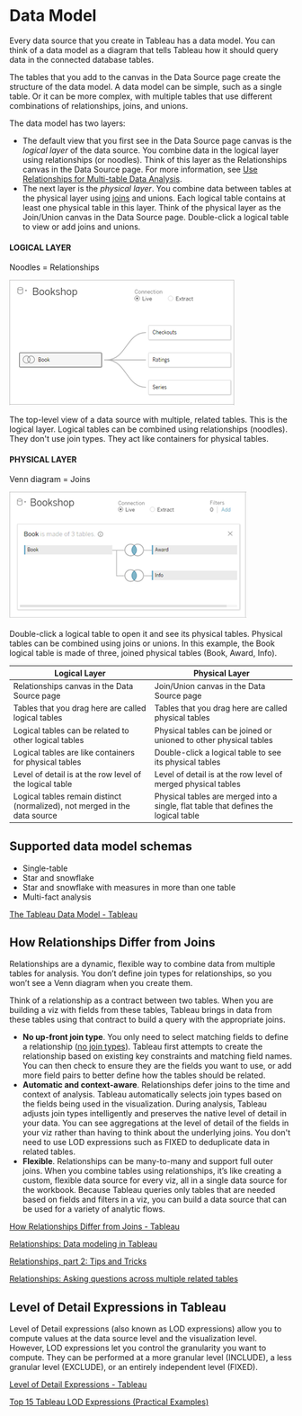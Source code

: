 # Data Model

Every data source that you create in Tableau has a data model. You can think of a data model as a diagram that tells Tableau how it should query data in the connected database tables.

The tables that you add to the canvas in the Data Source page create the structure of the data model. A data model can be simple, such as a single table. Or it can be more complex, with multiple tables that use different combinations of relationships, joins, and unions.

The data model has two layers:

- The default view that you first see in the Data Source page canvas is the _logical layer_ of the data source. You combine data in the logical layer using relationships (or noodles). Think of this layer as the Relationships canvas in the Data Source page. For more information, see [Use Relationships for Multi-table Data Analysis](https://help.tableau.com/current/pro/desktop/en-us/datasource_multitable_normalized.htm).
- The next layer is the _physical layer_. You combine data between tables at the physical layer using [joins](https://help.tableau.com/current/pro/desktop/en-us/datasource_relationships_learnmorepage.htm#WhereAreJoins) and unions. Each logical table contains at least one physical table in this layer. Think of the physical layer as the Join/Union canvas in the Data Source page. Double-click a logical table to view or add joins and unions.

#### LOGICAL LAYER

Noodles = Relationships

![](../../../media/Pasted%20image%2020230320181009.png)

The top-level view of a data source with multiple, related tables. This is the logical layer. Logical tables can be combined using relationships (noodles). They don't use join types. They act like containers for physical tables.

#### PHYSICAL LAYER

Venn diagram = Joins

![](../../../media/Pasted%20image%2020230320181018.png)

Double-click a logical table to open it and see its physical tables. Physical tables can be combined using joins or unions. In this example, the Book logical table is made of three, joined physical tables (Book, Award, Info).

| **Logical Layer** | **Physical Layer** |
|---|---|
| Relationships canvas in the Data Source page | Join/Union canvas in the Data Source page |
| Tables that you drag here are called logical tables | Tables that you drag here are called physical tables |
| Logical tables can be related to other logical tables | Physical tables can be joined or unioned to other physical tables |
| Logical tables are like containers for physical tables | Double-click a logical table to see its physical tables |
| Level of detail is at the row level of the logical table | Level of detail is at the row level of merged physical tables |
| Logical tables remain distinct (normalized), not merged in the data source | Physical tables are merged into a single, flat table that defines the logical table |

## Supported data model schemas

- Single-table
- Star and snowflake
- Star and snowflake with measures in more than one table
- Multi-fact analysis

[The Tableau Data Model - Tableau](https://help.tableau.com/current/pro/desktop/en-us/datasource_datamodel.htm)

## How Relationships Differ from Joins

Relationships are a dynamic, flexible way to combine data from multiple tables for analysis. You don’t define join types for relationships, so you won’t see a Venn diagram when you create them.

Think of a relationship as a contract between two tables. When you are building a viz with fields from these tables, Tableau brings in data from these tables using that contract to build a query with the appropriate joins.

- **No up-front join type**. You only need to select matching fields to define a relationship ([no join types](https://help.tableau.com/current/pro/desktop/en-us/datasource_relationships_learnmorepage.htm?source=productlink#WhereAreJoins)). Tableau first attempts to create the relationship based on existing key constraints and matching field names. You can then check to ensure they are the fields you want to use, or add more field pairs to better define how the tables should be related.
- **Automatic and context-aware**. Relationships defer joins to the time and context of analysis. Tableau automatically selects join types based on the fields being used in the visualization. During analysis, Tableau adjusts join types intelligently and preserves the native level of detail in your data. You can see aggregations at the level of detail of the fields in your viz rather than having to think about the underlying joins. You don't need to use LOD expressions such as FIXED to deduplicate data in related tables.
- **Flexible**. Relationships can be many-to-many and support full outer joins. When you combine tables using relationships, it’s like creating a custom, flexible data source for every viz, all in a single data source for the workbook. Because Tableau queries only tables that are needed based on fields and filters in a viz, you can build a data source that can be used for a variety of analytic flows.

[How Relationships Differ from Joins - Tableau](https://help.tableau.com/current/pro/desktop/en-us/datasource_relationships_learnmorepage.htm)

[Relationships: Data modeling in Tableau](https://www.tableau.com/blog/relationships-tableau-data-model)

[Relationships, part 2: Tips and Tricks](https://www.tableau.com/blog/relationships-part-2-tips-and-tricks)

[Relationships: Asking questions across multiple related tables](https://www.tableau.com/blog/relationships-asking-questions-across-multiple-related-tables)

## Level of Detail Expressions in Tableau

Level of Detail expressions (also known as LOD expressions) allow you to compute values at the data source level and the visualization level. However, LOD expressions let you control the granularity you want to compute. They can be performed at a more granular level (INCLUDE), a less granular level (EXCLUDE), or an entirely independent level (FIXED).

[Level of Detail Expressions - Tableau](https://help.tableau.com/current/pro/desktop/en-us/calculations_calculatedfields_lod.htm)

[Top 15 Tableau LOD Expressions (Practical Examples)](https://www.tableau.com/blog/LOD-expressions)
